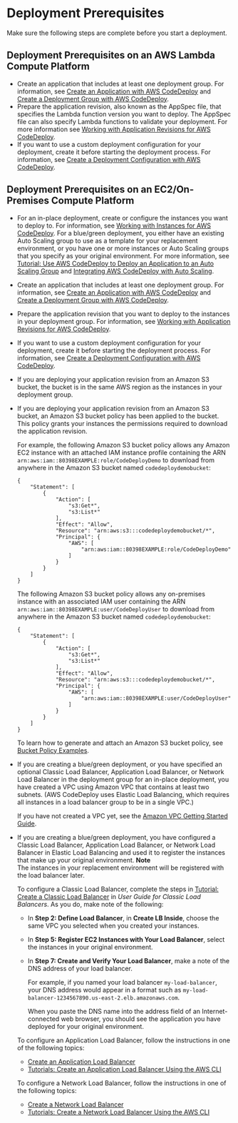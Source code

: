 # Deployment Prerequisites<a name="deployments-create-prerequisites"></a>

Make sure the following steps are complete before you start a deployment\.

## Deployment Prerequisites on an AWS Lambda Compute Platform<a name="deployment-prerequisites-lambda"></a>
+ Create an application that includes at least one deployment group\. For information, see [Create an Application with AWS CodeDeploy](applications-create.md) and [Create a Deployment Group with AWS CodeDeploy](deployment-groups-create.md)\.
+ Prepare the application revision, also known as the AppSpec file, that specifies the Lambda function version you want to deploy\. The AppSpec file can also specify Lambda functions to validate your deployment\. For more information see [Working with Application Revisions for AWS CodeDeploy](application-revisions.md)\.
+ If you want to use a custom deployment configuration for your deployment, create it before starting the deployment process\. For information, see [Create a Deployment Configuration with AWS CodeDeploy](deployment-configurations-create.md)\.

## Deployment Prerequisites on an EC2/On\-Premises Compute Platform<a name="deployment-prerequisites-server"></a>
+ For an in\-place deployment, create or configure the instances you want to deploy to\. For information, see [Working with Instances for AWS CodeDeploy](instances.md)\. For a blue/green deployment, you either have an existing Auto Scaling group to use as a template for your replacement environment, or you have one or more instances or Auto Scaling groups that you specify as your original environment\. For more information, see [Tutorial: Use AWS CodeDeploy to Deploy an Application to an Auto Scaling Group](tutorials-auto-scaling-group.md) and [Integrating AWS CodeDeploy with Auto Scaling](integrations-aws-auto-scaling.md)\. 
+ Create an application that includes at least one deployment group\. For information, see [Create an Application with AWS CodeDeploy](applications-create.md) and [Create a Deployment Group with AWS CodeDeploy](deployment-groups-create.md)\.
+ Prepare the application revision that you want to deploy to the instances in your deployment group\. For information, see [Working with Application Revisions for AWS CodeDeploy](application-revisions.md)\.
+ If you want to use a custom deployment configuration for your deployment, create it before starting the deployment process\. For information, see [Create a Deployment Configuration with AWS CodeDeploy](deployment-configurations-create.md)\.
+ If you are deploying your application revision from an Amazon S3 bucket, the bucket is in the same AWS region as the instances in your deployment group\. 
+ If you are deploying your application revision from an Amazon S3 bucket, an Amazon S3 bucket policy has been applied to the bucket\. This policy grants your instances the permissions required to download the application revision\.

  For example, the following Amazon S3 bucket policy allows any Amazon EC2 instance with an attached IAM instance profile containing the ARN `arn:aws:iam::80398EXAMPLE:role/CodeDeployDemo` to download from anywhere in the Amazon S3 bucket named `codedeploydemobucket`:

  ```
  {
      "Statement": [
          {
              "Action": [
                  "s3:Get*",
                  "s3:List*"
              ],
              "Effect": "Allow",
              "Resource": "arn:aws:s3:::codedeploydemobucket/*",
              "Principal": {
                  "AWS": [
                      "arn:aws:iam::80398EXAMPLE:role/CodeDeployDemo"
                  ]
              }
          }
      ]
  }
  ```

  The following Amazon S3 bucket policy allows any on\-premises instance with an associated IAM user containing the ARN `arn:aws:iam::80398EXAMPLE:user/CodeDeployUser` to download from anywhere in the Amazon S3 bucket named `codedeploydemobucket`:

  ```
  {
      "Statement": [
          {
              "Action": [
                  "s3:Get*",
                  "s3:List*"
              ],
              "Effect": "Allow",
              "Resource": "arn:aws:s3:::codedeploydemobucket/*",
              "Principal": {
                  "AWS": [
                      "arn:aws:iam::80398EXAMPLE:user/CodeDeployUser"
                  ]
              }
          }
      ]
  }
  ```

  To learn how to generate and attach an Amazon S3 bucket policy, see [Bucket Policy Examples](https://docs.aws.amazon.com/AmazonS3/latest/dev/example-bucket-policies.html)\.
+ If you are creating a blue/green deployment, or you have specified an optional Classic Load Balancer, Application Load Balancer, or Network Load Balancer in the deployment group for an in\-place deployment, you have created a VPC using Amazon VPC that contains at least two subnets\. \(AWS CodeDeploy uses Elastic Load Balancing, which requires all instances in a load balancer group to be in a single VPC\.\)

  If you have not created a VPC yet, see the [Amazon VPC Getting Started Guide](https://docs.aws.amazon.com/AmazonVPC/latest/GettingStartedGuide/ExerciseOverview.html)\.
+ If you are creating a blue/green deployment, you have configured a Classic Load Balancer, Application Load Balancer, or Network Load Balancer in Elastic Load Balancing and used it to register the instances that make up your original environment\. 
**Note**  
The instances in your replacement environment will be registered with the load balancer later\.

  To configure a Classic Load Balancer, complete the steps in [Tutorial: Create a Classic Load Balancer](https://docs.aws.amazon.com/elasticloadbalancing/latest/classic/elb-getting-started.html) in *User Guide for Classic Load Balancers*\. As you do, make note of the following:
  + In **Step 2: Define Load Balancer**, in **Create LB Inside**, choose the same VPC you selected when you created your instances\.
  + In **Step 5: Register EC2 Instances with Your Load Balancer**, select the instances in your original environment\.
  + In **Step 7: Create and Verify Your Load Balancer**, make a note of the DNS address of your load balancer\.

    For example, if you named your load balancer `my-load-balancer`, your DNS address would appear in a format such as `my-load-balancer-1234567890.us-east-2.elb.amazonaws.com`\.

    When you paste the DNS name into the address field of an Internet\-connected web browser, you should see the application you have deployed for your original environment\.

  To configure an Application Load Balancer, follow the instructions in one of the following topics:
  + [Create an Application Load Balancer](https://docs.aws.amazon.com/elasticloadbalancing/latest/application/create-application-load-balancer.html)
  + [Tutorials: Create an Application Load Balancer Using the AWS CLI](https://docs.aws.amazon.com/elasticloadbalancing/latest/application/tutorial-application-load-balancer-cli.html)

  To configure a Network Load Balancer, follow the instructions in one of the following topics:
  + [Create a Network Load Balancer](https://docs.aws.amazon.com/elasticloadbalancing/latest/network/create-network-load-balancer.html)
  + [Tutorials: Create a Network Load Balancer Using the AWS CLI](https://docs.aws.amazon.com/elasticloadbalancing/latest/network/network-load-balancer-cli.html)